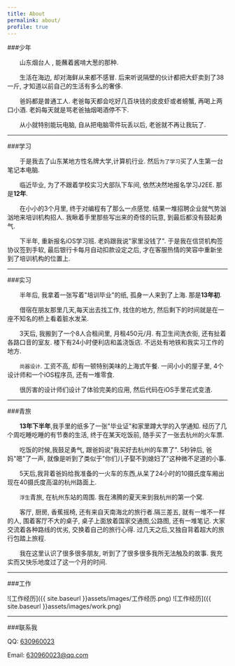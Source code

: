 ```yaml
---
title: About
permalink: about/
profile: true
---
```


###少年

　　山东烟台人 , 能蘸着酱啃大葱的那种.

　　生活在海边, 却对海鲜从来都不感冒. 后来听说隔壁的伙计都把大虾卖到了38一斤, 才知道以前自己的生活有多么的奢侈.

　　爸妈都是普通工人. 老爸每天都会吃好几百块钱的皮皮虾或者螃蟹, 再喝上两口小酒. 老妈每天就是骂老爸抽烟喝酒停不下.

　　从小就特别能玩电脑, 自从把电脑零件玩丢以后, 老爸就不再让我玩了.      

-----

###学习

　　于是我去了山东某地方性名牌大学,计算机行业. 然后`为了学习`买了人生第一台笔记本电脑. 

　　临近毕业, 为了不跟着学校实习大部队下车间, 依然决然地报名学习J2EE. 那是**12年**. 

　　在小小的3个月里, 终于对编程有了那么一点感觉. 结果一堆招聘企业就气势汹汹地来培训机构招人. 我瞅着手里那些写出来的奇怪的玩意, 到最后都没有鼓起勇气.

　　下半年, 重新报名iOS学习班. 老妈跟我说"家里没钱了". 于是我在信贷机构签协议签到手软, 最后银行卡每月自动扣款设定之后, 才在客服热情的笑容中重新坐到了培训机构的位置上.

-----

###实习

　　半年后, 我拿着一张写着"培训毕业"的纸, 孤身一人来到了上海. 那是**13年初**.

　　借宿在朋友那里几天,每天出去找工作, 找住的地方, 然后剩下的时间就是在一座不知名的桥上看着脏水发呆.

　　3天后, 我搬到了一个8人合租间里, 月租450元/月. 有卫生间洗衣街, 还有扯着各路口音的室友. 楼下有24小时便利店和盖浇饭店. 不远处有地铁和我实习工作的地方.

　　`尚器设计`. 工资不高, 却有一顿特别美味的上海式午餐. 一间小小的屋子里, 4个设计师和一个iOS程序员, 还有一堆零食.

　　很厉害的设计师们设计了体验完美的应用, 然后代码在iOS手里花式变渣.

-----

###青旅

　　**13年下半年**,我手里的纸多了一张"毕业证"和家里蹲大学的入学通知. 经历了几个周吃睡吃睡的有节奏的生活, 终于在某天吃饭前, 随手买了一张去杭州的火车票.

　　吃饭的时候,我鼓足勇气, 跟爸妈说"我买好去杭州的车票了". 5秒钟后, 爸妈"嗯"了一声, 就像是听到了类似于"你们儿子娶不到媳妇了"这种微不足道的小事.

　　5天后,我背着爸妈给我准备的一火车的东西,从呆了24小时的10摄氏度车厢出现在40摄氏度高温的杭州路面上.


　　`浮生`青旅, 在杭州东站的周围. 我在沸腾的夏天来到我杭州的第一个窝. 

　　客厅, 厨房, 香蕉摇椅, 还有来自天南海北的旅行者.隔三差五, 就有一堆不一样的人, 围着客厅不大的桌子, 桌子上面放着国家交通图,公路图, 还有一堆笔记. 大家交流着各种路线的优劣, 交换着自己的旅行心得. 过几天之后,又独自背着超大的旅行包踏上旅程. 

　　我在这里认识了很多很多朋友, 听到了了很多很多我所无法触及的故事. 我充实而又快乐地度过了这一个月的时间.

-----

###工作

![工作经历]({{ site.baseurl }}assets/images/工作经历.png)
![工作经历]({{ site.baseurl }}assets/images/work.png)

<!--
| 时间 | 公司 | 产品项目 | 工作职责 |
| ------------ | ------------- | ------------ |------------ |
| 2013年07月 - 2014年06月 | 杭州神话科技有限公司  | 记事狗微博 \ 天天团购 | iOS开发. 独立负责项目的更新与维护 |
| 2014年06月 - 2015年2月 | 杭州垦源网络科技有限公司  | 新农原 |项目经理, iOS开发. 独立负责项目的开发与维护. 负责项目相关资源调解和进度控制. |
| 2015年03月 - 今 | 上海太度网络科技有限公司  | 内淘 \ 有牛 | iOS开发. 独立负责项目的开发与维护.  |
-->



-----

###联系我

QQ:	<a href="tencent://message/?uin=630960023&Site=&Menu=yes">630960023</a> 

Email: <a href="630960023@qq.com">630960023@qq.com</a>
